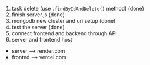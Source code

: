 1. task delete (use `.findByIdAndDelete()` method) (done)
2. finish server.js (done)
3. mongodb new cluster and uri setup (done)
4. test the server (done)
5. connect frontend and backend through API
6. server and frontend host 

- server --> render.com
- fronted --> vercel.com
